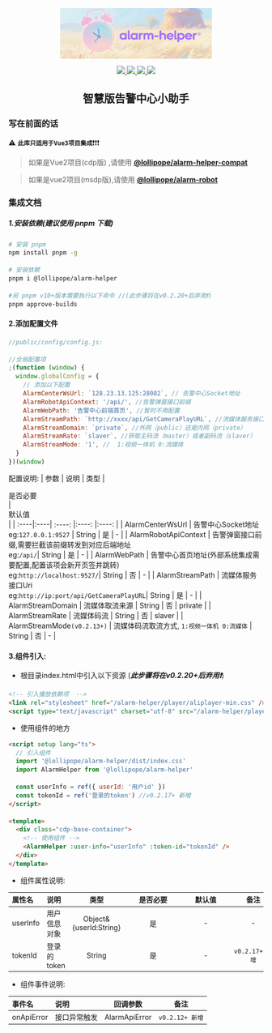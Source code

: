 <p align="center"><img src='./logo.png' style='width:300px;height:100px;margin:0 auto;display:block'></img></p>
<p align="center">
  <a href="https://github.com/Lollipope/alarm-helper">
    <img src="https://img.shields.io/badge/vue-3.x-green?color=47c219" />
  </a>
  <a href="https://github.com/Lollipope/alarm-helper">
    <img src="https://img.shields.io/npm/l/%40lollipope%2Falarm-helper?color=47c219" />
  </a>
  <a href="https://github.com/Lollipope/alarm-helper">
    <img src="https://img.shields.io/badge/node-%3E%3D18.16-47c219" />
  </a>
  <a href="https://codecov.io/gh/Lollipope/alarm-helper">
    <img src="https://img.shields.io/codecov/c/github/lollipope/alarm-helper/main?logo=codecov&color=47c219"/>
  </a>
  <br>
</p>

<h2 style="text-align: center;font-weight:bold">智慧版告警中心小助手</h1>

### 写在前面的话

:warning: **`此库只适用于Vue3项目集成`**:exclamation::exclamation::exclamation:

> 如果是Vue2项目(cdp版) ,请使用 [**@lollipope/alarm-helper-compat**](https://www.npmjs.com/package/@lollipope/alarm-helper-compat)

> 如果是vue2项目(msdp版),请使用 [**@lollipope/alarm-robot**](https://www.npmjs.com/package/alarm-robot)

### 集成文档

##### 1.安装依赖(建议使用 pnpm 下载)

```bash
# 安装 pnpm
npm install pnpm -g

# 安装依赖
pnpm i @lollipope/alarm-helper

#另 pnpm v10+版本需要执行以下命令 //(此步骤将在v0.2.20+后弃用❗)
pnpm approve-builds
```

#### 2.添加配置文件

```js
//public/config/config.js:

//全局配置项
;(function (window) {
  window.globalConfig = {
    // 添加以下配置
    AlarmCenterWsUrl: `128.23.13.125:28082`, // 告警中心Socket地址
    AlarmRobotApiContext: '/api/', //告警弹窗接口前缀
    AlarmWebPath: '告警中心前端首页', //暂时不用配置
    AlarmStreamPath: `http://xxxx/api/GetCameraPlayURL`, //流媒体服务接口
    AlarmStreamDomain: `private`, //外网（public）还是内网（private）
    AlarmStreamRate: `slaver`, //获取主码流（master）或者副码流（slaver）
    AlarmStreamMode: '1', //  1:视频一体机 0:流媒体
  }
})(window)
```

配置说明:
| 参数 | 说明 | 类型 | <div style='width:100px'>是否必要</div> | <div style='width:80px'>默认值</div> |
| :----|:----| :----: |:----: |:----: |
| AlarmCenterWsUrl | 告警中心Socket地址<br> eg:`127.0.0.1:9527` | String | 是 | - |
| AlarmRobotApiContext | 告警弹窗接口前缀,需要拦截该前缀转发到对应后端地址 <br> eg:`/api/`| String | 是 | - |
| AlarmWebPath | 告警中心首页地址(外部系统集成需要配置,配置该项会新开页签并跳转) <br> eg:`http://localhost:9527/`| String | 否 | - |
| AlarmStreamPath | 流媒体服务接口Uri <br> eg:`http://ip:port/api/GetCameraPlayURL`| String | 是 | - |
| AlarmStreamDomain | 流媒体取流来源 | String | 否 | private |
| AlarmStreamRate | 流媒体码流 | String | 否 | slaver |
| AlarmStreamMode`(v0.2.13+)` | 流媒体码流取流方式, `1:视频一体机 0:流媒体` | String | 否 | - |

#### 3.组件引入:

- 根目录index.html中引入以下资源 (**_此步骤将在v0.2.20+后弃用❗_**)

```html
<!-- 引入播放依赖项  -->
<link rel="stylesheet" href="/alarm-helper/player/aliplayer-min.css" />
<script type="text/javascript" charset="utf-8" src="/alarm-helper/player/aliplayer-min.js" />
```

- 使用组件的地方

```html
<script setup lang="ts">
  // 引入组件
  import '@lollipope/alarm-helper/dist/index.css'
  import AlarmHelper from '@lollipope/alarm-helper'

  const userInfo = ref({ userId: '用户id' })
  const tokenId = ref('登录的token') //v0.2.17+ 新增
</script>

<template>
  <div class="cdp-base-container">
    <!-- 使用组件 -->
    <AlarmHelper :user-info="userInfo" :token-id="tokenId" />
  </div>
</template>
```

- 组件属性说明:

| 属性名   | 说明         |          类型          | <div style='width:100px'>是否必要</div> | <div style='width:80px'>默认值</div> | <div style='width:80px'>备注</div> |
| :------- | :----------- | :--------------------: | :-------------------------------------: | :----------------------------------: | :--------------------------------: |
| userInfo | 用户信息对象 | Object&{userId:String} |                   是                    |                  -                   |                 -                  |
| tokenId  | 登录的token  |         String         |                   是                    |                  -                   |          `v0.2.17+ 新增`           |

- 组件事件说明:

| 事件名     | 说明         |   回调参数    |      备注       |
| :--------- | :----------- | :-----------: | :-------------: |
| onApiError | 接口异常触发 | AlarmApiError | `v0.2.12+ 新增` |
